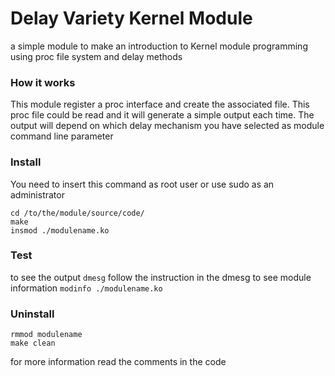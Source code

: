 # Delay Variety Kernel Module

a simple module to make an introduction to Kernel module programming using proc file system and delay methods


### How it works
This module register a proc interface and create the associated file. This proc file could be read and it will generate a simple output each time. The output will depend on which delay mechanism you have selected as module command line parameter


### Install
You need to insert this command as root user or use sudo as an administrator
```
cd /to/the/module/source/code/
make
insmod ./modulename.ko
```

### Test
to see the output `dmesg`
follow the instruction in the dmesg
to see module information `modinfo ./modulename.ko`


### Uninstall
```
rmmod modulename
make clean
```

for more information read the comments in the code
